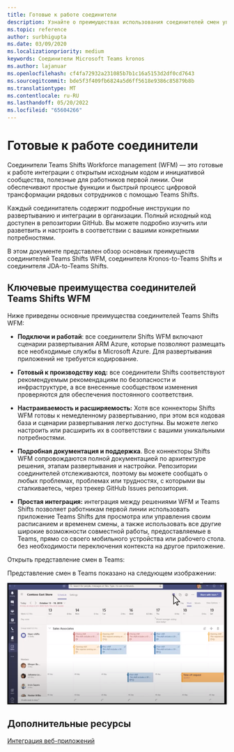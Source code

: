 ```yaml
---
title: Готовые к работе соединители
description: Узнайте о преимуществах использования соединителей смен управления персоналом для Teams, таких как соединитель смен Kronos-to-Teams и соединитель смен JDA-to-Teams.
ms.topic: reference
author: surbhigupta
ms.date: 03/09/2020
ms.localizationpriority: medium
keywords: Соединители Microsoft Teams kronos
ms.author: lajanuar
ms.openlocfilehash: cf4fa72932a231085b7b1c16a5153d2df0cd7643
ms.sourcegitcommit: bde5f3f409fb6824a5d6ff5618e9386c85879b8b
ms.translationtype: MT
ms.contentlocale: ru-RU
ms.lasthandoff: 05/20/2022
ms.locfileid: "65604266"
---
```

# <a name="production-ready-shifts-connectors"></a>Готовые к работе соединители  

Соединители Teams Shifts Workforce management (WFM) — это готовые к работе интеграции с открытым исходным кодом и инициативой сообщества, полезные для работников первой линии. Они обеспечивают простые функции и быстрый процесс цифровой трансформации рядовых сотрудников с помощью Teams Shifts.

Каждый соединитатель содержит подробные инструкции по развертыванию и интеграции в организации. Полный исходный код доступен в репозитории GitHub. Вы можете подробно изучить или разветвить и настроить в соответствии с вашими конкретными потребностями.

В этом документе представлен обзор основных преимуществ соединителей Teams Shifts WFM, соединителя Kronos-to-Teams Shifts и соединителя JDA-to-Teams Shifts.

## <a name="key-benefits-of-teams-shifts-wfm-connectors"></a>Ключевые преимущества соединителей Teams Shifts WFM

Ниже приведены основные преимущества соединителей Teams Shifts WFM:

* **Подключи и работай**: все соединители Shifts WFM включают сценарии развертывания ARM Azure, которые позволяют размещать все необходимые службы в Microsoft Azure. Для развертывания приложений не требуется кодирование.

* **Готовый к производству код:** все соединители Shifts соответствуют рекомендуемым рекомендациям по безопасности и инфраструктуре, а все внесенные сообществом изменения проверяются для обеспечения постоянного соответствия.

* **Настраиваемость и расширяемость:** Хотя все коннекторы Shifts WFM готовы к немедленному развертыванию, при этом вся кодовая база и сценарии развертывания легко доступны. Вы можете легко настроить или расширить их в соответствии с вашими уникальными потребностями.

* **Подробная документация и поддержка**. Все коннекторы Shifts WFM сопровождаются полной документацией по архитектуре решения, этапам развертывания и настройки. Репозитории соединителей отслеживаются, поэтому вы можете сообщать о любых проблемах, проблемах или трудностях, с которыми вы сталкиваетесь, через трекер GitHub Issues репозитория.

* **Простая интеграция:** интеграция между решениями WFM и Teams Shifts позволяет работникам первой линии использовать приложение Teams Shifts для просмотра или управления своим расписанием и временем смены, а также использовать все другие широкие возможности совместной работы, предоставляемые в Teams, прямо со своего мобильного устройства или рабочего стола. без необходимости переключения контекста на другое приложение.  

Открыть представление смен в Teams:

Представление смен в Teams показано на следующем изображении:

![Открытие смен в Teams](../assets/images/teams-open-shifts-view.png)

## <a name="see-also"></a>Дополнительные ресурсы

[Интеграция веб-приложений](~/samples/integrate-web-apps-overview.md)
